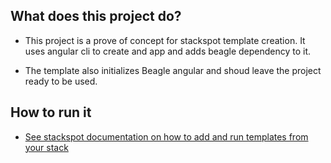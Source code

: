 
## What does this project do?

 - This project is a prove of concept for stackspot template creation. It uses angular cli to create and app and adds beagle dependency to it.

 - The template also initializes Beagle angular and shoud leave the project ready to be used.

 ## How to run it

- [See stackspot documentation on how to add and run templates from your stack](https://docs.stackspot.com/v3.2.0/docs/creators-guide/)